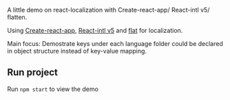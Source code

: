A little demo on react-localization with Create-react-app/ React-intl v5/ flatten.

Using [Create-react-app](https://github.com/facebook/create-react-app), 
[React-intl v5](https://www.npmjs.com/package/react-intl) and [flat](https://www.npmjs.com/package/flat) for localization.

Main focus: Demostrate keys under each language folder could be declared in object structure instead of key-value mapping.

## Run project

Run `npm start` to view the demo
